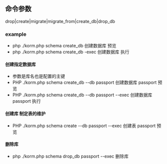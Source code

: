 ## 命令参数
drop|create|migrate|migrate_from|create_db|drop_db

### example
* php ./korm.php schema create_db   创建数据库 预览
* php ./korm.php  schema create_db -exec   创建数据库 执行


#### 创建指定数据库
* 参数是库名也是配置的主键
* PHP ./korm.php schema create_db --db passport 创建数据库 passport 预览
* PHP ./korm.php schema create_db --db passport --exec 创建数据库 passport 执行


#### 创建库 制定表的维护
* PHP ./korm.php schema create --db passport --exec 创建表 passport 预览

#### 删除库
* php ./korm.php schema drop_db passport --exec  删除库
